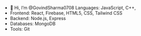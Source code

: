 - 👋 Hi, I’m @GovindSharma0708
 Languages: JavaScript, C++,
- Frontend: React, Firebase, HTML5, CSS, Tailwind CSS
- Backend: Node.js, Express
- Databases: MongoDB
- Tools: Git 

<!---
GovindSharma0708/GovindSharma0708 is a ✨ special ✨ repository because its `README.md` (this file) appears on your GitHub profile.
You can click the Preview link to take a look at your changes.
--->
